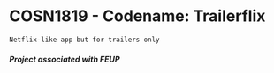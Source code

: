 # COSN1819 - Codename: Trailerflix
```
Netflix-like app but for trailers only
```
##### Project associated with FEUP

